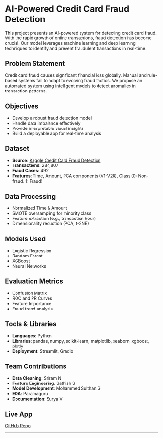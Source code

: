 # AI-Powered Credit Card Fraud Detection

This project presents an AI-powered system for detecting credit card fraud. With the rapid growth of online transactions, fraud detection has become crucial. Our model leverages machine learning and deep learning techniques to identify and prevent fraudulent transactions in real-time.

## Problem Statement
Credit card fraud causes significant financial loss globally. Manual and rule-based systems fail to adapt to evolving fraud tactics. We propose an automated system using intelligent models to detect anomalies in transaction patterns.

## Objectives
- Develop a robust fraud detection model
- Handle data imbalance effectively
- Provide interpretable visual insights
- Build a deployable app for real-time analysis

## Dataset
- **Source**: [Kaggle Credit Card Fraud Detection](https://www.kaggle.com/mlg-ulb/creditcardfraud)
- **Transactions**: 284,807
- **Fraud Cases**: 492
- **Features**: Time, Amount, PCA components (V1-V28), Class (0: Non-fraud, 1: Fraud)

## Data Processing
- Normalized Time & Amount
- SMOTE oversampling for minority class
- Feature extraction (e.g., transaction hour)
- Dimensionality reduction (PCA, t-SNE)

## Models Used
- Logistic Regression
- Random Forest
- XGBoost
- Neural Networks

## Evaluation Metrics
- Confusion Matrix
- ROC and PR Curves
- Feature Importance
- Fraud trend analysis

## Tools & Libraries
- **Languages**: Python
- **Libraries**: pandas, numpy, scikit-learn, matplotlib, seaborn, xgboost, plotly
- **Deployment**: Streamlit, Gradio

## Team Contributions
- **Data Cleaning**: Sriram N
- **Feature Engineering**: Sathish S
- **Model Development**: Mohammed Sulthan G
- **EDA**: Paramaguru
- **Documentation**: Surya V

## Live App
[GitHub Repo](https://github.com/MohammedSulthan07/ai-credit-card-fraud-detection.git)

---
